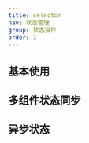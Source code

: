 ```yaml
---
title: selector
nav: 状态管理
group: 状态操作
order: 1
---
```


## 基本使用

<code src="./demos/demo5.tsx"></code>

## 多组件状态同步

<code id="other" src="./demos/demo5.tsx"></code>

## 异步状态

<code src="./demos/demo6.tsx"></code>
